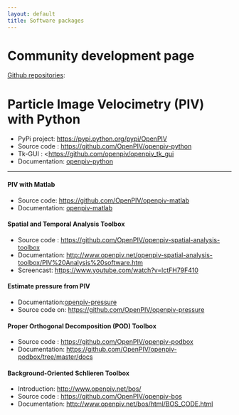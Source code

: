 ```yaml
---
layout: default
title: Software packages 
---
```


# Community development page

[Github repositories](http://github.com/openpiv):


# Particle Image Velocimetry (PIV) with Python

* PyPi project: <https://pypi.python.org/pypi/OpenPIV>
* Source code : <https://github.com/OpenPIV/openpiv-python>
* Tk-GUI : <https://github.com/openpiv/openpiv_tk_gui
* Documentation:  [openpiv-python]



----

#### PIV with Matlab
* Source code: <https://github.com/OpenPIV/openpiv-matlab>
* Documentation:  [openpiv-matlab]
		
#### Spatial and Temporal Analysis Toolbox
* Source code : <https://github.com/OpenPIV/openpiv-spatial-analysis-toolbox>
* Documentation: <http://www.openpiv.net/openpiv-spatial-analysis-toolbox/PIV%20Analysis%20software.htm>
* Screencast: <https://www.youtube.com/watch?v=lctFH79F410>

#### Estimate pressure from PIV
* Documentation:[openpiv-pressure]
* Source code on: <https://github.com/OpenPIV/openpiv-pressure>

#### Proper Orthogonal Decomposition (POD) Toolbox
* Source code : <https://github.com/OpenPIV/openpiv-podbox>
* Documentation: <https://github.com/OpenPIV/openpiv-podbox/tree/master/docs>

#### Background-Oriented Schlieren Toolbox
* Introduction: <http://www.openpiv.net/bos/>
* Source code : <https://github.com/OpenPIV/openpiv-bos>
* Documentation: <http://www.openpiv.net/bos/html/BOS_CODE.html>

[openpiv-matlab]: http://www.openpiv.net/openpiv-matlab
[openpiv-python]: http://openpiv.readthedocs.org/
[openpiv-pressure]: http://www.openpiv.net/openpiv-pressure
